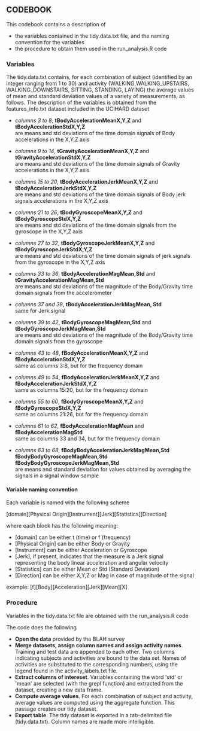 ## CODEBOOK

This codebook contains a description of
* the variables contained in the tidy.data.txt file, and the naming convention for the variables
* the procedure to obtain them used in the run_analysis.R code


### Variables

The tidy.data.txt contains, for each combination of subject (identified by an integer ranging from 1 to 30) and activity (WALKING,WALKING_UPSTAIRS, WALKING_DOWNSTAIRS, SITTING, STANDING, LAYING) the average values of mean and standard deviation values of a variety of measurements, as follows. The description of the variables is obtained from the features_info.txt dataset included in the UCIHARD dataset

* _columns 3 to 8_,    **tBodyAccelerationMeanX,Y,Z** and **tBodyAccelerationStdX,Y,Z**   
are means and std deviations of the time domain signals of Body accelerations in the X,Y,Z axis

* _columns 9 to 14_,    **tGravityAccelerationMeanX,Y,Z** and **tGravityAccelerationStdX,Y,Z**	
are means and std deviations of the time domain signals of Gravity accelerations in the X,Y,Z axis

* _columns 15 to 20_,    **tBodyAccelerationJerkMeanX,Y,Z** and **tBodyAccelerationJerkStdX,Y,Z**	
are means and std deviations of the time domain signals of Body jerk signals accelerations in the X,Y,Z axis

* _columns 21 to 26_,    **tBodyGyroscopeMeanX,Y,Z** and **tBodyGyroscopeStdX,Y,Z**   
are means and std deviations of the time domain signals from the gyroscope in the X,Y,Z axis

* _columns 27 to 32_,    **tBodyGyroscopeJerkMeanX,Y,Z** and **tBodyGyroscopeJerkStdX,Y,Z**    
are means and std deviations of the time domain signals of jerk signals from the gyroscope in the X,Y,Z axis

* _columns 33 to 36_,    **tBodyAccelerationMagMean,Std** and **tGravityAccelerationMagMean,Std**		
are means and std deviations of the magnitude of the Body/Gravity time domain signals from the accelerometer

* _columns 37 and 38_,    **tBodyAccelerationJerkMagMean, Std**		
same for Jerk signal

* _columns 39 to 42_,    **tBodyGyroscopeMagMean,Std** and **tBodyGyroscopeJerkMagMean,Std**		
are means and std deviations of the magnitude of the Body/Gravity time domain signals from the gyroscope

* _columns 43 to 48_,   **fBodyAccelerationMeanX,Y,Z** and **fBodyAccelerationStdX,Y,Z**	
same as columns 3:8, but for the frequency domain

* _columns 49 to 54_,    **fBodyAccelerationJerkMeanX,Y,Z** and **fBodyAccelerationJerkStdX,Y,Z**	
same as columns 15:20, but for the frequency domain

* _columns 55 to 60_,    **fBodyGyroscopeMeanX,Y,Z** and **fBodyGyroscopeStdX,Y,Z**    
same as columns 21:26, but for the frequency domain

* _columns 61 to 62_,   **fBodyAccelerationMagMean** and **fBodyAccelerationMagStd**	
same as columns 33 and 34, but for the frequency domain

* _columns 63 to 68_,    **fBodyBodyAccelerationJerkMagMean,Std**	 **fBodyBodyGyroscopeMagMean,Std**	**fBodyBodyGyroscopeJerkMagMean,Std**	
are means and standard deviation for values obtained by averaging the signals in a signal window sample


#### Variable naming convention
Each variable is named with the following scheme

[domain][Physical Origin][Instrument][Jerk][Statistics][Direction]

where each block has the following meaning:
* [domain] can be either t (time) or f (frequency)
* [Physical Origin] can be either Body or Gravity
* [Instrument] can be either Acceleration or Gyroscope
* [Jerk], if present, indicates that the measure is a Jerk signal representing the body linear acceleration and angular velocity
* [Statistics] can be either Mean or Std (Standard Deviation)
* [Direction] can be either X,Y,Z or Mag in case of magnitude of the signal

example: [f][Body][Acceleration][Jerk][Mean][X]

### Procedure

Variables in the tidy.data.txt file are obtained with the run_analysis.R code

The code does the following

* **Open the data** provided by the BLAH survey
* **Merge datasets, assign column names and assign activity names**. Training and test data are appended to each other. Two columns indicating subjects and activities are bound to the data set.
Names of activities are substituted to the corresponding numbers, using the legend found in the activity_labels.txt file.
* **Extract columns of intereset**. Variables containing the word 'std' or 'mean' are selected (with the grepl function) and extracted from the dataset, creating a new data frame.
* **Compute average values**. For each combination of subject and activity, average values are computed using the aggregate function. This passage creates our tidy dataset.
* **Export table**. The tidy dataset is exported in a tab-delimited file (tidy.data.txt). Column names are made more intelligible. 
